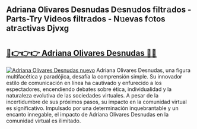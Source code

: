 ## Adriana Olivares Desnudas D𝚎sn𝚞dos filtr𝚊dos - Parts-Try Vid𝚎os filtr𝚊dos - N𝚞evas f𝚘tos atr𝚊ctivas Djvxg

# <h2><a href="http://mb7ccj.tromn.icu/?c=Adriana+Olivares+Desnudas">🔗👉👉👉 Adriana Olivares Desnudas 🔗🔗</a></h2>

[![Adriana Olivares Desnudas nuevo](https://i.imgur.com/pEAQMta.gif)](http://mb7ccj.tromn.icu/?c=Adriana+Olivares+Desnudas)
Adriana Olivares Desnudas, una figura multifacética y paradójica, desafía la comprensión simple. Su innovador estilo de comunicación en línea ha cautivado y enfurecido a los espectadores, encendiendo debates sobre ética, individualidad y la naturaleza evolutiva de las sociedades virtuales. A pesar de la incertidumbre de sus próximos pasos, su impacto en la comunidad virtual es significativo. Impulsado por una determinación inquebrantable y un encanto innegable, el impacto de Adriana Olivares Desnudas en la comunidad virtual es ilimitado.
